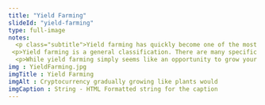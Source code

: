 ```yaml
--- 
title: "Yield Farming"
slideId: "yield-farming"
type: full-image
notes: 
  <p class="subtitle">Yield farming has quickly become one of the most intriguing aspects of a developed DeFi ecosystem. As we just discussed, there is now a major focus on making your cryptocurrency available for financial activities in the hopes that they will grow. This can be done in a variety of ways with a variety of strategies. It is important to note that yield farming is an umbrella term that simply describes making your crypto work for you so it has the opportunity to grow into more cryptocurrency.</p> 
 <p>Yield farming is a general classification. There are many specific activities that are considered yield farming. This can range from simply making your crypto available for trade or lending to taking out a variety of complex leveraged loans in order to gain a return on your original investment. The most creative yield farmers use tactics such as margin trading and a leveraging a series of loans and lending activity in order to garner consistent returns. More and more users are entering the cryptocurrency space. Those that already have are now afforded the opportunity to let their cryptocurrency grow via yield farming. While yield farming simply seems like an opportunity to grow your cryptocurrency, it’s popularity can also be attributed to the trend of mass innovation in the DeFi space. There are options to grow your crypto, ranging from risky to relatively conservative. Let’s take the next few slides to examining how yield farming works in a variety of ways.</p>
  <p>While yield farming simply seems like an opportunity to grow your cryptocurrency, it’s popularity can also be attributed to the trend of mass innovation in the DeFi space. There are options to grow your crypto, ranging from risky to relatively conservative. Let’s take the next few slides to examining how yield farming works in a variety of ways.</p>
img : YieldFarming.jpg
imgTitle : Yield Farming
imgAlt : Cryptocurrency gradually growing like plants would
imgCaption : String - HTML Formatted string for the caption
---
```

